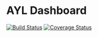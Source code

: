 # AYL Dashboard

[![Build Status](https://travis-ci.org/cbellino/ayl-dashboard.svg?branch=develop)](https://travis-ci.org/cbellino/ayl-dashboard)
[![Coverage Status](https://coveralls.io/repos/github/cbellino/ayl-dashboard/badge.svg?branch=develop)](https://coveralls.io/github/cbellino/ayl-dashboard?branch=develop)
